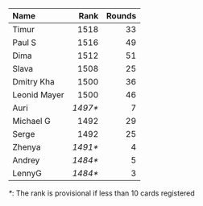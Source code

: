 Name|Rank|Rounds
:---|---:|-----:
Timur |1518|33
Paul S|1516|49
Dima|1512|51
Slava|1508|25
Dmitry Kha|1500|36
Leonid Mayer |1500|46
Auri|*1497\**|7
Michael G|1492|29
Serge|1492|25
Zhenya|*1491\**|4
Andrey|*1484\**|5
LennyG|*1484\**|3

*\**: The rank is provisional if less than 10 cards registered
